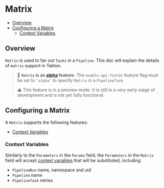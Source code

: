 <!--
---
linkTitle: "Matrix"
weight: 11
---
-->

# Matrix

- [Overview](#overview)
- [Configuring a Matrix](#configuring-a-matrix)
  - [Context Variables](#context-variables)

## Overview

`Matrix` is used to fan out `Tasks` in a `Pipeline`. This doc will explain the details of `matrix` support in
Tekton. 

> :seedling: **`Matrix` is an [alpha](install.md#alpha-features) feature.**
> The `enable-api-fields` feature flag must be set to `"alpha"` to specify `Matrix` in a `PipelineTask`.
>
> :warning: This feature is in a preview mode. 
> It is still in a very early stage of development and is not yet fully functional.

## Configuring a Matrix

A `Matrix` supports the following features:
* [Context Variables](#context-variables)

### Context Variables

Similarly to the `Parameters` in the `Params` field, the `Parameters` in the `Matrix` field will accept 
[context variables](variables.md) that will be substituted, including:

* `PipelineRun` name, namespace and uid
* `Pipeline` name
* `PipelineTask` retries
